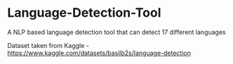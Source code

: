 # Language-Detection-Tool
A NLP based language detection tool that can detect 17 different languages

Dataset taken from Kaggle - https://www.kaggle.com/datasets/basilb2s/language-detection
